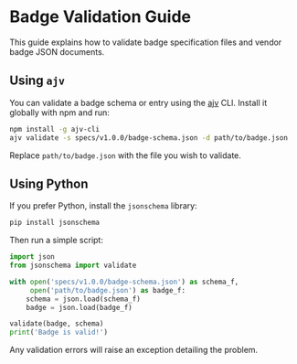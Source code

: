 # Badge Validation Guide

This guide explains how to validate badge specification files and vendor badge
JSON documents.

## Using `ajv`

You can validate a badge schema or entry using the [ajv](https://ajv.js.org/) CLI.
Install it globally with npm and run:

```bash
npm install -g ajv-cli
ajv validate -s specs/v1.0.0/badge-schema.json -d path/to/badge.json
```

Replace `path/to/badge.json` with the file you wish to validate.

## Using Python

If you prefer Python, install the `jsonschema` library:

```bash
pip install jsonschema
```

Then run a simple script:

```python
import json
from jsonschema import validate

with open('specs/v1.0.0/badge-schema.json') as schema_f,
     open('path/to/badge.json') as badge_f:
    schema = json.load(schema_f)
    badge = json.load(badge_f)

validate(badge, schema)
print('Badge is valid!')
```

Any validation errors will raise an exception detailing the problem.

